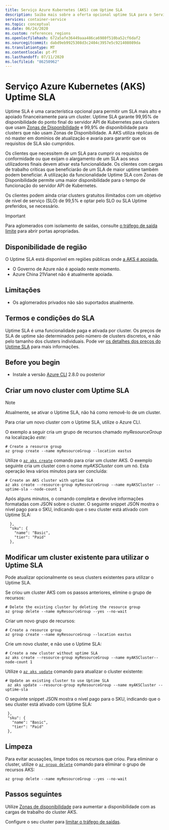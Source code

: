 ```yaml
---
title: Serviço Azure Kubernetes (AKS) com Uptime SLA
description: Saiba mais sobre a oferta opcional uptime SLA para o Serviço Azure Kubernetes (AKS) API Server.
services: container-service
ms.topic: conceptual
ms.date: 06/24/2020
ms.custom: references_regions
ms.openlocfilehash: 672a5afe36449aaa486ca6980f510ba52cf6daf2
ms.sourcegitcommit: dabd9eb9925308d3c2404c3957e5c921408089da
ms.translationtype: MT
ms.contentlocale: pt-PT
ms.lasthandoff: 07/11/2020
ms.locfileid: "86250962"
---
```

# <a name="azure-kubernetes-service-aks-uptime-sla"></a>Serviço Azure Kubernetes (AKS) Uptime SLA

Uptime SLA é uma característica opcional para permitir um SLA mais alto e apoiado financeiramente para um cluster. Uptime SLA garante 99,95% de disponibilidade do ponto final do servidor API de Kubernetes para clusters que usam [Zonas de Disponibilidade][availability-zones] e 99,9% de disponibilidade para clusters que não usam Zonas de Disponibilidade. A AKS utiliza réplicas de nó master em domínios de atualização e avaria para garantir que os requisitos de SLA são cumpridos.

Os clientes que necessitem de um SLA para cumprir os requisitos de conformidade ou que exijam o alargamento de um SLA aos seus utilizadores finais devem ativar esta funcionalidade. Os clientes com cargas de trabalho críticas que beneficiarão de um SLA de maior uptime também podem beneficiar. A utilização da funcionalidade Uptime SLA com Zonas de Disponibilidade permite uma maior disponibilidade para o tempo de funcionação do servidor API de Kubernetes.  

Os clientes podem ainda criar clusters gratuitos ilimitados com um objetivo de nível de serviço (SLO) de 99,5% e optar pelo SLO ou SLA Uptime preferidos, se necessário.

> [!Important]
> Para aglomerados com isolamento de saídas, consulte [o tráfego de saída limite](limit-egress-traffic.md) para abrir portas apropriadas.

## <a name="region-availability"></a>Disponibilidade de região

O Uptime SLA está disponível em regiões públicas onde [a AKS é apoiada.](https://azure.microsoft.com/global-infrastructure/services/?products=kubernetes-service)

* O Governo de Azure não é apoiado neste momento.
* Azure China 21Vianet não é atualmente apoiada.

## <a name="limitations"></a>Limitações

* Os aglomerados privados não são suportados atualmente.

## <a name="sla-terms-and-conditions"></a>Termos e condições do SLA

Uptime SLA é uma funcionalidade paga e ativada por cluster. Os preços de SLA de uptime são determinados pelo número de clusters discretos, e não pelo tamanho dos clusters individuais. Pode ver [os detalhes dos preços do Uptime SLA](https://azure.microsoft.com/pricing/details/kubernetes-service/) para mais informações.

## <a name="before-you-begin"></a>Before you begin

* Instale a versão [Azure CLI](/cli/azure/install-azure-cli?view=azure-cli-latest) 2.8.0 ou posterior

## <a name="creating-a-new-cluster-with-uptime-sla"></a>Criar um novo cluster com Uptime SLA

> [!NOTE]
> Atualmente, se ativar o Uptime SLA, não há como removê-lo de um cluster.

Para criar um novo cluster com o Uptime SLA, utilize o Azure CLI.

O exemplo a seguir cria um grupo de recursos chamado *myResourceGroup* na localização *este:*

```azurecli-interactive
# Create a resource group
az group create --name myResourceGroup --location eastus
```
Utilize o [`az aks create`][az-aks-create] comando para criar um cluster AKS. O exemplo seguinte cria um cluster com o nome *myAKSCluster* com um nó. Esta operação leva vários minutos para ser concluída:

```azurecli-interactive
# Create an AKS cluster with uptime SLA
az aks create --resource-group myResourceGroup --name myAKSCluster --uptime-sla --node-count 1
```
Após alguns minutos, o comando completa e devolve informações formatadas com JSON sobre o cluster. O seguinte snippet JSON mostra o nível pago para o SKU, indicando que o seu cluster está ativado com Uptime SLA:

```output
  },
  "sku": {
    "name": "Basic",
    "tier": "Paid"
  },
```

## <a name="modify-an-existing-cluster-to-use-uptime-sla"></a>Modificar um cluster existente para utilizar o Uptime SLA

Pode atualizar opcionalmente os seus clusters existentes para utilizar o Uptime SLA.

Se criou um cluster AKS com os passos anteriores, elimine o grupo de recursos:

```azurecli-interactive
# Delete the existing cluster by deleting the resource group 
az group delete --name myResourceGroup --yes --no-wait
```

Criar um novo grupo de recursos:

```azurecli-interactive
# Create a resource group
az group create --name myResourceGroup --location eastus
```

Crie um novo cluster, e não use o Uptime SLA:

```azurecli-interactive
# Create a new cluster without uptime SLA
az aks create --resource-group myResourceGroup --name myAKSCluster--node-count 1
```

Utilize o [`az aks update`][az-aks-nodepool-update] comando para atualizar o cluster existente:

```azurecli-interactive
# Update an existing cluster to use Uptime SLA
 az aks update --resource-group myResourceGroup --name myAKSCluster --uptime-sla
 ```

 O seguinte snippet JSON mostra o nível pago para o SKU, indicando que o seu cluster está ativado com Uptime SLA:

 ```output
  },
  "sku": {
    "name": "Basic",
    "tier": "Paid"
  },
  ```

## <a name="clean-up"></a>Limpeza

Para evitar acusações, limpe todos os recursos que criou. Para eliminar o cluster, utilize o [`az group delete`][az-group-delete] comando para eliminar o grupo de recursos AKS:

```azurecli-interactive
az group delete --name myResourceGroup --yes --no-wait
```


## <a name="next-steps"></a>Passos seguintes

Utilize [Zonas de disponibilidade][availability-zones] para aumentar a disponibilidade com as cargas de trabalho do cluster AKS.

Configure o seu cluster para [limitar o tráfego de saídas](limit-egress-traffic.md).

<!-- LINKS - External -->
[azure-support]: https://ms.portal.azure.com/#blade/Microsoft_Azure_Support/HelpAndSupportBlade/newsupportrequest
[region-availability]: https://azure.microsoft.com/global-infrastructure/services/?products=kubernetes-service

<!-- LINKS - Internal -->
[vm-skus]: ../virtual-machines/linux/sizes.md
[nodepool-upgrade]: use-multiple-node-pools.md#upgrade-a-node-pool
[faq]: ./faq.md
[availability-zones]: ./availability-zones.md
[az-aks-create]: /cli/azure/aks?view=azure-cli-latest#az-aks-create
[limit-egress-traffic]: ./limit-egress-traffic.md
[az-extension-add]: /cli/azure/extension#az-extension-add
[az-extension-update]: /cli/azure/extension#az-extension-update
[az-aks-nodepool-update]: /cli/azure/aks/nodepool?view=azure-cli-latest#az-aks-nodepool-update
[az-group-delete]: /cli/azure/group#az-group-delete
